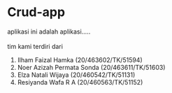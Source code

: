 # Crud-app
aplikasi ini adalah aplikasi.....
<br>
<br>
tim kami terdiri dari <br>
1. Ilham Faizal Hamka (20/463602/TK/51594) <br>
2. Noer Azizah Permata Sonda (20/463611/TK/51603) <br>
3. Elza Natali Wijaya (20/460542/TK/51131) <br>
4. Resiyanda Wafa R A (20/460563/TK/51152) <br>
